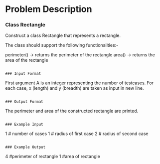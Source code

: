 # Problem Description

### Class Rectangle

Construct a class Rectangle that represents a rectangle.

The class should support the following functionalities:-

perimeter() -> returns the perimeter of the rectangle
area() -> returns the area of the rectangle

```

### Input Format

```

First argument A is an integer representing the number of testcases.
For each case, x (length) and y (breadth) are taken as input in new line.

```

### Output Format

```

The perimeter and area of the constructed rectangle are printed.

```

### Example Input

```

1 # number of cases
1 # radius of first case
2 # radius of second case

```

### Example Output

```

4 #perimeter of rectangle
1 #area of rectangle

```

```
